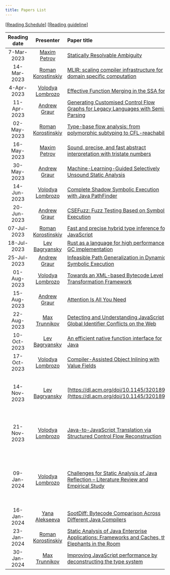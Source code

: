 ```yaml
---
title: Papers List
---
```


\[[Reading Schedule](/reading-schedule.md)\] \[[Reading guideline](/paper-review-guideline.md)\]

| Reading date |                        Presenter                        | Paper title                                                                                                                                               |                                                                Conference                                                                | Publication year | Misc                                                               |
|:------------:|:-------------------------------------------------------:|:----------------------------------------------------------------------------------------------------------------------------------------------------------|:----------------------------------------------------------------------------------------------------------------------------------------:|:----------------:|:-------------------------------------------------------------------|
|  7-Mar-2023  |        [Maxim Petrov](https://github.com/mximp)         | [Statically Resolvable Ambiguity](https://dl.acm.org/doi/10.1145/3571251)                                                                                 |                                                   [POPL](https://popl23.sigplan.org/)                                                    |       2023       | [presentation](/pdf/reading-club-review-stat-rslv-abgty.pdf)       |
| 14-Mar-2023  |     [Roman Korostinskiy](https://github.com/c71n93)     | [MLIR: scaling compiler infrastructure for domain specific computation](https://dl.acm.org/doi/10.1109/CGO51591.2021.9370308)                             |                                             [CGO](https://conf.researchr.org/home/cgo-2024)                                              |       2021       |                                                                    |
|  4-Apr-2023  | [Volodya Lombrozo](https://github.com/volodya-lombrozo) | [Effective Function Merging in the SSA form](https://dl.acm.org/doi/10.1145/3385412.3386030)                                                              |                                            [PLDI](https://www.sigplan.org/Conferences/PLDI/)                                             |       2020       | [presentation](./pdf/effective_function_merging.pdf)               |
| 11-Apr-2023  |        [Andrew Graur](https://github.com/graur)         | [Generating Customised Control Flow Graphs for Legacy Languages with Semi-Parsing](https://ieeexplore.ieee.org/document/9977446)                          |                                            [ICSME](https://cyprusconferences.org/icsme2022/)                                             |       2022       | [presentation](./pdf/reading-club-graur-11.04.2023.pdf)            |
| 02-May-2023  |     [Roman Korostinskiy](https://github.com/c71n93)     | [Type-base flow analysis: from polymorphic subtyping to CFL-reachability](https://dl.acm.org/doi/10.1145/360204.360208)                                   |                                                   [POPL](https://popl23.sigplan.org/)                                                    |       2001       | [presentation](./pdf/reading-club-c71n93-02.05.2023.pdf)           |
| 16-May-2023  |        [Maxim Petrov](https://github.com/mximp)         | [Sound, precise, and fast abstract interpretation with tristate numbers](https://doi.org/10.5281/zenodo.5703630)                                          |                         [CGO](https://conf.researchr.org/track/cgo-2022/cgo-2022-main-conference#event-overview)                         |       2022       | [presentation](./pdf/reading-tristate-numbers.pdf)                 |
| 30-May-2023  |        [Andrew Graur](https://github.com/graur)         | [Machine-Learning-Guided Selectively Unsound Static Analysis](https://ieeexplore.ieee.org/document/7985690)                                               |                                                   [ICSE](https://icse2017.gatech.edu/)                                                   |       2017       | [presentation](./pdf/reading-club-graur-30.05.2023.pdf)            |
| 14-Jun-2023  | [Volodya Lombrozo](https://github.com/volodya-lombrozo) | [Complete Shadow Symbolic Execution with Java PathFinder](https://dl.acm.org/doi/10.1145/3364452.33644558)                                                |                                            [ACM SIGSOFT](https://www.sigsoft.org/index.html)                                             |       2019       | [presentation](./pdf/13.06.2023.reading.short.pdf)                 |
| 20-Jun-2023  |        [Andrew Graur](https://github.com/graur)         | [CSEFuzz: Fuzz Testing Based on Symbolic Execution](https://ieeexplore.ieee.org/document/9222017)                                                         |                             [IEEE Access](https://ieeexplore.ieee.org/xpl/RecentIssue.jsp?punumber=6287639)                              |       2020       | [presentation](./pdf/reading-club-graur-20.06.2023.pdf)            |
| 07-Jul-2023  |     [Roman Korostinskiy](https://github.com/c71n93)     | [Fast and precise hybrid type inference for JavaScript](https://dl.acm.org/doi/10.1145/2254064.2254094)                                                   |                                            [PLDI](https://www.sigplan.org/Conferences/PLDI/)                                             |       2012       | [presentation](./pdf/reading-club-c71n93-04.07.2023.pdf)           |
| 18-Jul-2023  |   [Lev Bagryansky](https://github.com/levBagryansky)    | [Rust as a language for high performance GC implementation](https://dl.acm.org/doi/10.1145/2926697.2926707)                                               |                                                [ISMM](https://dl.acm.org/conference/ismm)                                                |       2016       | [presentation](./pdf/reading-club-bagryansky-18.07.2023.pdf)       |
| 25-Jul-2023  |        [Andrew Graur](https://github.com/graur)         | [Infeasible Path Generalization in Dynamic Symbolic Execution](https://doi.org/10.1016/j.infsof.2014.07.012)                                              |                     [IST](https://www.sciencedirect.com/journal/information-and-software-technology/vol/58/suppl/C)                      |       2014       | [presentation](./pdf/reading-club-graur-11.07.2023.pdf)            |
| 01-Aug-2023  | [Volodya Lombrozo](https://github.com/volodya-lombrozo) | [Towards an XML-based Bytecode Level Transformation Framework](https://www.sciencedirect.com/science/article/pii/S1571066109004678)                       |                     [ENTCS](https://www.sciencedirect.com/journal/electronic-notes-in-theoretical-computer-science)                      |       2009       | [presentation](./pdf/reading-club-volodya-lombrozo-01.08.2023.pdf) |
| 15-Aug-2023  |        [Andrew Graur](https://github.com/graur)         | [Attention Is All You Need](https://dl.acm.org/doi/proceedings/10.5555/3295222)                                                                           |                                                [NIPS](https://dl.acm.org/conference/nips)                                                |       2017       | [presentation](./pdf/reading-club-graur-15.08.2023.pdf)            |
| 22-Aug-2023  |    [Max Trunnikov](https://github.com/maxonfjvipon)     | [Detecting and Understanding JavaScript Global Identifier Conflicts on the Web](https://dl.acm.org/doi/10.1145/3368089.3409747)                           |                                      [ESEC/FSE](https://dl.acm.org/doi/proceedings/10.1145/3368089)                                      |       2020       | [presentation](./pdf/reading-club-maxonfjvipon-22-08-2023.pdf)     |
| 10-Oct-2023  |   [Lev Bagryansky](https://github.com/levBagryansky)    | [An efficient native function interface for Java](https://dl.acm.org/doi/abs/10.1145/2500828.2500832)                                                     |                                      [PPPJ'13](https://dl.acm.org/doi/proceedings/10.1145/2500828)                                       |       2013       | [presentation](./pdf/reading-club-bagryansky-10.10.2023.pdf)       |
| 17-Oct-2023  | [Volodya Lombrozo](https://github.com/volodya-lombrozo) | [Compiler-Assisted Object Inlining with Value Fields](https://doi.org/10.1145/3453483.3454034)                                                            |                                            [PLDI](https://www.sigplan.org/Conferences/PLDI/)                                             |       2021       | [presentation](./pdf/reading-club-volodya-lombrozo-17.10.2023.pdf) |
| 14-Nov-2023  |   [Lev Bagryansky](https://github.com/levBagryansky)    | [https://dl.acm.org/doi/10.1145/3201898](https://dl.acm.org/doi/10.1145/3201898)                                                                          |                        [ACM Transactions on Programming Languages and Systems](https://dl.acm.org/journal/toplas)                        |       2018       | [presentation](./pdf/reading-club-bagryansky-14-Nov-2023.pdf)      |
| 21-Nov-2023  | [Volodya Lombrozo](https://github.com/volodya-lombrozo) | [Java-to-JavaScript Translation via Structured Control Flow Reconstruction](https://doi.org/10.1145/2816707.2816715)                                      |          [DLS 2015: Proceedings of the 11th Symposium on Dynamic Languages](https://dl.acm.org/doi/proceedings/10.1145/2816707)          |       2015       | [presentation](./pdf/reading-club-volodya-lombrozo-21.11.2023.pdf) |
| 09-Jan-2024  | [Volodya Lombrozo](https://github.com/volodya-lombrozo) | [Challenges for Static Analysis of Java Reflection – Literature Review and Empirical Study ](https://doi.org/10.1109/ICSE.2017.53)                        | [2017 IEEE/ACM 39th International Conference on Software Engineering (ICSE)](https://ieeexplore.ieee.org/xpl/conhome/7976701/proceeding) |       2017       | [presentation](./pdf/reading-club-volodya-lombrozo-09.01.2024.pdf) |
| 16-Jan-2024  |      [Yana Alekseeva](https://github.com/Yanich96)      | [SootDiff: Bytecode Comparison Across Different Java Compilers](https://dl.acm.org/doi/10.1145/3315568.3329966)                                           |                                        [PLDI](https://dl.acm.org/doi/proceedings/10.1145/3315568)                                        |       2019       | [presentation](./pdf/reading_club_yana_alekseeva_16.01.2024.pdf)   |
| 23-Jan-2024  |     [Roman Korostinskiy](https://github.com/c71n93)     | [Static Analysis of Java Enterprise Applications: Frameworks and Caches, the Elephants in the Room](https://dl.acm.org/doi/10.1109/CGO51591.2021.9370308) |                                        [PLDI](https://dl.acm.org/doi/proceedings/10.1145/3315568)                                        |       2020       | [presentation](./pdf/reading-club-c71n93-23-01-2024.pdf)           |
| 30-Jan-2024  |    [Max Trunnikov](https://github.com/maxonfjvipon)     | [Improving JavaScript performance by deconstructing the type system](https://dl.acm.org/doi/10.1145/2666356.2594332)                                      |                                        [PLDI](https://dl.acm.org/doi/proceedings/10.1145/3315568)                                        |       2014       | [presentation](./pdf/maxonfjvipon-paper-review-2024-01-30.pdf)     |
